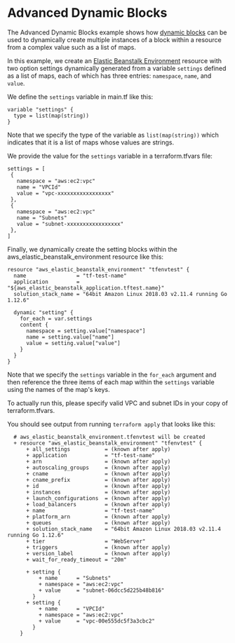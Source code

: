 # Advanced Dynamic Blocks
The Advanced Dynamic Blocks example shows how [dynamic blocks](https://www.terraform.io/docs/configuration/expressions.html#dynamic-blocks) can be used to dynamically create multiple instances of a block within a resource from a complex value such as a list of maps.

In this example, we create an [Elastic Beanstalk Environment](https://www.terraform.io/docs/providers/aws/r/elastic_beanstalk_environment.html) resource with two option settings dynamically generated from a variable `settings` defined as a list of maps, each of which has three entries: `namespace`, `name`, and `value`.  

We define the `settings` variable in main.tf like this:

```
variable "settings" {
  type = list(map(string))
}
```
Note that we specify the type of the variable as `list(map(string))` which indicates that it is a list of maps whose values are strings.

We provide the value for the `settings` variable in a terraform.tfvars file:

```
settings = [
 {
   namespace = "aws:ec2:vpc"
   name = "VPCId"
   value = "vpc-xxxxxxxxxxxxxxxxx"
 },
 {
   namespace = "aws:ec2:vpc"
   name = "Subnets"
   value = "subnet-xxxxxxxxxxxxxxxxx"
 },
]
```

Finally, we dynamically create the setting blocks within the aws_elastic_beanstalk_environment resource like this:

```
resource "aws_elastic_beanstalk_environment" "tfenvtest" {
  name                = "tf-test-name"
  application         = "${aws_elastic_beanstalk_application.tftest.name}"
  solution_stack_name = "64bit Amazon Linux 2018.03 v2.11.4 running Go 1.12.6"

  dynamic "setting" {
    for_each = var.settings
    content {
      namespace = setting.value["namespace"]
      name = setting.value["name"]
      value = setting.value["value"]
    }
  }
}
```

Note that we specify the `settings` variable in the `for_each` argument and then reference the three items of each map within the `settings` variable using the names of the map's keys.

To actually run this, please specify valid VPC and subnet IDs in your copy of terraform.tfvars.

You should see output from running `terraform apply` that looks like this:

```
  # aws_elastic_beanstalk_environment.tfenvtest will be created
  + resource "aws_elastic_beanstalk_environment" "tfenvtest" {
      + all_settings           = (known after apply)
      + application            = "tf-test-name"
      + arn                    = (known after apply)
      + autoscaling_groups     = (known after apply)
      + cname                  = (known after apply)
      + cname_prefix           = (known after apply)
      + id                     = (known after apply)
      + instances              = (known after apply)
      + launch_configurations  = (known after apply)
      + load_balancers         = (known after apply)
      + name                   = "tf-test-name"
      + platform_arn           = (known after apply)
      + queues                 = (known after apply)
      + solution_stack_name    = "64bit Amazon Linux 2018.03 v2.11.4 running Go 1.12.6"
      + tier                   = "WebServer"
      + triggers               = (known after apply)
      + version_label          = (known after apply)
      + wait_for_ready_timeout = "20m"

      + setting {
          + name      = "Subnets"
          + namespace = "aws:ec2:vpc"
          + value     = "subnet-06dcc5d225b48b816"
        }
      + setting {
          + name      = "VPCId"
          + namespace = "aws:ec2:vpc"
          + value     = "vpc-00e555dc5f3a3cbc2"
        }
    }
```

